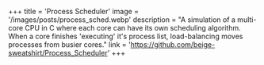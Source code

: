 +++
title = 'Process Scheduler'
image = '/images/posts/process_sched.webp'
description = "A simulation of a multi-core CPU in C where each core can have its own scheduling algorithm. When a core finishes 'executing' it's process list, load-balancing moves processes from busier cores."
link = 'https://github.com/beige-sweatshirt/Process_Scheduler'
+++